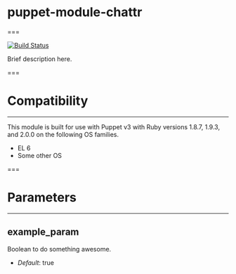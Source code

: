 # puppet-module-chattr
===

[![Build Status](https://travis-ci.org/kinneygroup/puppet-module-chattr.png?branch=master)](https://travis-ci.org/kinneygroup/puppet-module-chattr)

Brief description here.

===

# Compatibility
---------------
This module is built for use with Puppet v3 with Ruby versions 1.8.7, 1.9.3, and 2.0.0 on the following OS families.

* EL 6
* Some other OS

===

# Parameters
------------

example_param
-------------
Boolean to do something awesome.

- *Default*: true

